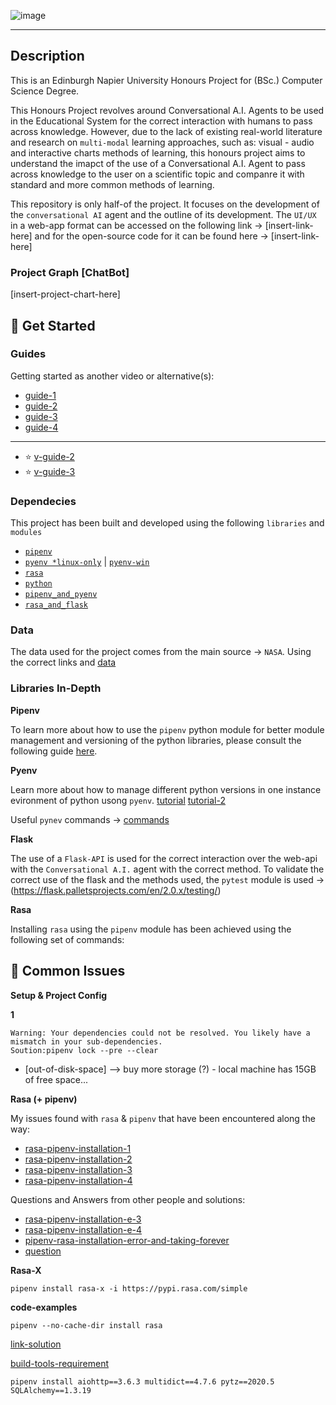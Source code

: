 ![image](https://user-images.githubusercontent.com/20924663/149317090-2482101c-87f2-4fdc-aecc-80e088b66f30.png)

---

## Description

This is an Edinburgh Napier University Honours Project for (BSc.) Computer Science Degree. 

This Honours Project revolves around Conversational A.I. Agents to be used in the Educational System for the correct interaction with humans to pass across knowledge. However, due to the lack of existing real-world literature and research on `multi-modal` learning approaches, such as: visual - audio and interactive charts methods of learning, this honours project aims to understand the imapct of the use of a Conversational A.I. Agent to pass across knowledge to the user on a scientific topic and companre it with standard and more common methods of learning.

This repository is only half-of the project. It focuses on the development of the `conversational AI` agent and the outline of its development. The `UI/UX` in a web-app format can be accessed on the following link -> [insert-link-here] and for the open-source code for it can be found here -> [insert-link-here]

### Project Graph [ChatBot]

[insert-project-chart-here]

## 🚀 Get Started

### Guides

Getting started as another video or alternative(s):

- [guide-1](https://www.machinelearningplus.com/nlp/chatbot-with-rasa-and-spacy/)
- [guide-2](https://towardsdatascience.com/create-chatbot-using-rasa-part-1-67f68e89ddad)
- [guide-3](https://medium.com/co-learning-lounge/step-by-step-guide-to-install-rasa-x-in-windows-without-docker-85da8502bce)
- [guide-4](https://medium.com/analytics-vidhya/deploying-rasa-chatbot-on-heroku-using-docker-7199bf16c219)

<hr />

- ⭐ [v-guide-2](https://www.youtube.com/watch?v=Nk9K4s8g9yQ)
- ⭐ [v-guide-3](https://www.youtube.com/watch?v=sazsWmP2d3o)

### Dependecies

This project has been built and developed using the following `libraries` and `modules`

- [`pipenv`](https://pypi.org/project/pipenv/)
- [`pyenv *linux-only`](https://github.com/pyenv/pyenv) | [`pyenv-win`](https://github.com/pyenv-win/pyenv-win#installation)
- [`rasa`](https://pypi.org/project/rasa/)
- [`python`](https://www.python.org/downloads/)
- [`pipenv_and_pyenv`](https://hackernoon.com/reaching-python-development-nirvana-bb5692adf30c)
- [`rasa_and_flask`](https://www.skcript.com/svr/rasa-flask-together-forever/)

### Data

The data used for the project comes from the main source -> `NASA`. Using the correct links and [data](https://solarsystem.nasa.gov/moons/saturn-moons/titan/overview/)

### Libraries In-Depth

**Pipenv**

To learn more about how to use the `pipenv` python module for better module management and versioning of the python libraries, please consult the following guide [here](https://pipenv-fork.readthedocs.io/en/latest/basics.html).

**Pyenv**

Learn more about how to manage different python versions in one instance evironment of python usong `pyenv`. [tutorial](https://switowski.com/blog/pyenv) [tutorial-2](https://realpython.com/intro-to-pyenv/)

Useful `pynev` commands -> [commands](https://github.com/pyenv/pyenv/blob/master/COMMANDS.md)

**Flask**

The use of a `Flask-API` is used for the correct interaction over the web-api with the `Conversational A.I.` agent with the correct method. To validate the correct use of the flask and the methods used, the `pytest` module is used -> (https://flask.palletsprojects.com/en/2.0.x/testing/)

**Rasa**

Installing `rasa` using the `pipenv` module has been achieved using the following set of commands:

## 🐛 Common Issues

**Setup & Project Config**

**1**

```
Warning: Your dependencies could not be resolved. You likely have a mismatch in your sub-dependencies.
Soution:pipenv lock --pre --clear
```

- [out-of-disk-space] --> buy more storage (?) - local machine has 15GB of free space...

**Rasa (+ pipenv)**

My issues found with `rasa` & `pipenv` that have been encountered along the way:

- [rasa-pipenv-installation-1](https://stackoverflow.com/questions/70691490/pipenv-install-rasa-incorrect-version)
- [rasa-pipenv-installation-2](https://stackoverflow.com/questions/70727477/rasa-3-0-4-not-installing-due-to-dependency-issues)
- [rasa-pipenv-installation-3](https://stackoverflow.com/questions/70728938/rasa-x-stuck-on-installing)
- [rasa-pipenv-installation-4](https://stackoverflow.com/questions/70645861/rasa-x-takes-too-long-to-install)
 
Questions and Answers from other people and solutions:

- [rasa-pipenv-installation-e-3](https://github.com/RasaHQ/rasa/issues/7962)
- [rasa-pipenv-installation-e-4](https://github.com/RasaHQ/rasa/issues/7124)
- [pipenv-rasa-installation-error-and-taking-forever](https://stackoverflow.com/questions/65806524/pip-install-rasa-x-takes-forever)
- [question](https://stackoverflow.com/questions/70645861/rasa-x-takes-too-long-to-install?noredirect=1#comment124886791_70645861)

**Rasa-X**

```
pipenv install rasa-x -i https://pypi.rasa.com/simple
```

**code-examples**

```
pipenv --no-cache-dir install rasa
```
[link-solution](https://stackoverflow.com/questions/29466663/memory-error-while-using-pip-install-matplotlib)

[build-tools-requirement](https://docs.microsoft.com/en-us/answers/questions/136985/build-tools-for-visual-studio.html)

```
pipenv install aiohttp==3.6.3 multidict==4.7.6 pytz==2020.5 SQLAlchemy==1.3.19
```
